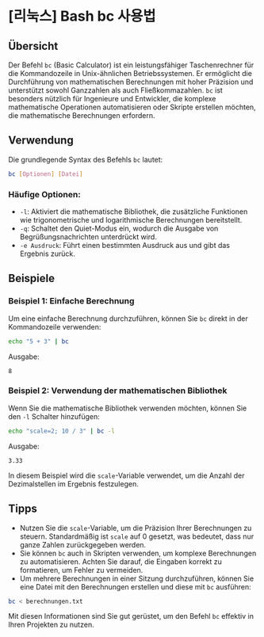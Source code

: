 # [리눅스] Bash bc 사용법

## Übersicht
Der Befehl `bc` (Basic Calculator) ist ein leistungsfähiger Taschenrechner für die Kommandozeile in Unix-ähnlichen Betriebssystemen. Er ermöglicht die Durchführung von mathematischen Berechnungen mit hoher Präzision und unterstützt sowohl Ganzzahlen als auch Fließkommazahlen. `bc` ist besonders nützlich für Ingenieure und Entwickler, die komplexe mathematische Operationen automatisieren oder Skripte erstellen möchten, die mathematische Berechnungen erfordern.

## Verwendung
Die grundlegende Syntax des Befehls `bc` lautet:

```bash
bc [Optionen] [Datei]
```

### Häufige Optionen:
- `-l`: Aktiviert die mathematische Bibliothek, die zusätzliche Funktionen wie trigonometrische und logarithmische Berechnungen bereitstellt.
- `-q`: Schaltet den Quiet-Modus ein, wodurch die Ausgabe von Begrüßungsnachrichten unterdrückt wird.
- `-e Ausdruck`: Führt einen bestimmten Ausdruck aus und gibt das Ergebnis zurück.

## Beispiele

### Beispiel 1: Einfache Berechnung
Um eine einfache Berechnung durchzuführen, können Sie `bc` direkt in der Kommandozeile verwenden:

```bash
echo "5 + 3" | bc
```
Ausgabe:
```
8
```

### Beispiel 2: Verwendung der mathematischen Bibliothek
Wenn Sie die mathematische Bibliothek verwenden möchten, können Sie den `-l` Schalter hinzufügen:

```bash
echo "scale=2; 10 / 3" | bc -l
```
Ausgabe:
```
3.33
```
In diesem Beispiel wird die `scale`-Variable verwendet, um die Anzahl der Dezimalstellen im Ergebnis festzulegen.

## Tipps
- Nutzen Sie die `scale`-Variable, um die Präzision Ihrer Berechnungen zu steuern. Standardmäßig ist `scale` auf 0 gesetzt, was bedeutet, dass nur ganze Zahlen zurückgegeben werden.
- Sie können `bc` auch in Skripten verwenden, um komplexe Berechnungen zu automatisieren. Achten Sie darauf, die Eingaben korrekt zu formatieren, um Fehler zu vermeiden.
- Um mehrere Berechnungen in einer Sitzung durchzuführen, können Sie eine Datei mit den Berechnungen erstellen und diese mit `bc` ausführen:

```bash
bc < berechnungen.txt
```

Mit diesen Informationen sind Sie gut gerüstet, um den Befehl `bc` effektiv in Ihren Projekten zu nutzen.